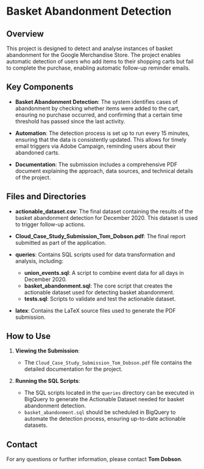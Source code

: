 # Basket Abandonment Detection

## Overview

This project is designed to detect and analyse instances of basket abandonment for the Google Merchandise Store. The project enables automatic detection of users who add items to their shopping carts but fail to complete the purchase, enabling automatic follow-up reminder emails.

## Key Components

- **Basket Abandonment Detection**: The system identifies cases of abandonment by checking whether items were added to the cart, ensuring no purchase occurred, and confirming that a certain time threshold has passed since the last activity.
  
- **Automation**: The detection process is set up to run every 15 minutes, ensuring that the data is consistently updated. This allows for timely email triggers via Adobe Campaign, reminding users about their abandoned carts.

- **Documentation**: The submission includes a comprehensive PDF document explaining the approach, data sources, and technical details of the project.

## Files and Directories

- **actionable_dataset.csv**: The final dataset containing the results of the basket abandonment detection for December 2020. This dataset is used to trigger follow-up actions.
  
- **Cloud_Case_Study_Submission_Tom_Dobson.pdf**: The final report submitted as part of the application.

- **queries**: Contains SQL scripts used for data transformation and analysis, including:
    - **union_events.sql**: A script to combine event data for all days in December 2020.
    - **basket_abandonment.sql**: The core script that creates the actionable dataset used for detecting basket abandonment.
    -  **tests.sql**: Scripts to validate and test the actionable dataset.

- **latex**: Contains the LaTeX source files used to generate the PDF submission.

## How to Use

1. **Viewing the Submission**:
   - The `Cloud_Case_Study_Submission_Tom_Dobson.pdf` file contains the detailed documentation for the project.
   
2. **Running the SQL Scripts**:
   - The SQL scripts located in the `queries` directory can be executed in BigQuery to generate the Actionable Dataset needed for basket abandonment detection.
   - `basket_abandonment.sql` should be scheduled in BigQuery to automate the detection process, ensuring up-to-date actionable datasets.

## Contact

For any questions or further information, please contact **Tom Dobson**.
